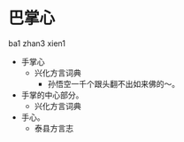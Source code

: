 





# 巴掌心
ba1 zhan3 xien1
+ 手掌心
  * 兴化方言词典
    - 孙悟空一千个跟头翻不出如来佛的～。
+ 手掌的中心部分。
  * 兴化方言词典
+ 手心。
  * 泰县方言志
